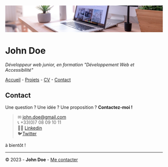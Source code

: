 ![Banner John Doe](img/desk-banner.jpg)

# John Doe

*Développeur web junior, en formation "Développement Web et Accessibilité"*

[Accueil](README.md) - [Projets](projets.md) - [CV](cv.md) - [Contact](contact.md)

## Contact

Une question ? Une idée ? Une proposition ?
**Contactez-moi !**

> ✉ john.doe@gmail.com<br>
> 📞 +33(0)7 08 09 10 11<br>
> 👨‍💻 [Linkedin](#)<br>
> 🐦[Twitter](#)

à bientôt !

---

© 2023 - **John Doe** - [Me contacter](contact.md)